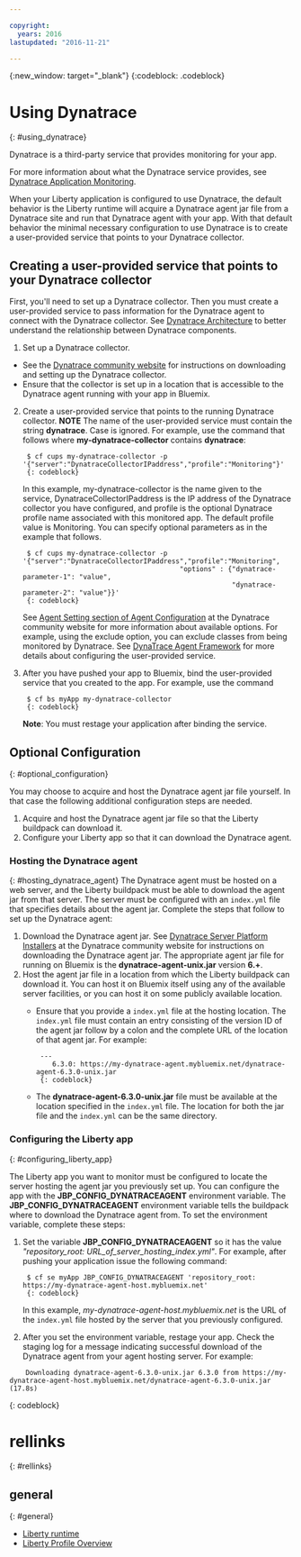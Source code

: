```yaml
---

copyright:
  years: 2016
lastupdated: "2016-11-21"

---
```


{:new_window: target="_blank"}
{:codeblock: .codeblock}

# Using Dynatrace
{: #using_dynatrace}

Dynatrace is a third-party service that provides monitoring for your app.

For more information about what the Dynatrace service provides, see [Dynatrace Application Monitoring](http://www.dynatrace.com/en/products/application-monitoring.html).

When your Liberty application is configured to use Dynatrace, the default behavior is the
Liberty runtime will acquire a Dynatrace agent jar file from a Dynatrace site and run
that Dynatrace agent with your app.  With that default behavior the minimal necessary
configuration to use Dynatrace is to create a user-provided service that points to
your Dynatrace collector.

## Creating a user-provided service that points to your Dynatrace collector

First, you'll need to set up a Dynatrace collector.  Then you must create a user-provided
service to pass information for the Dynatrace agent to connect with the Dynatrace collector. See [Dynatrace Architecture](https://community.dynatrace.com/community/display/DOCDT63/Architecture) to better understand the relationship between Dynatrace components.

1. Set up a Dynatrace collector.
  * See the [Dynatrace community website](https://community.dynatrace.com/community/display/EVAL/Step+3+-+Connect+Agent+to+Dynatrace) for instructions on downloading and setting up the Dynatrace collector.
  * Ensure that the collector is set up in a location that is accessible to the Dynatrace agent running with your app in Bluemix.
2. Create a user-provided service that points to the running Dynatrace collector. **NOTE** The name of the user-provided service must contain the string **dynatrace**. Case is ignored. For example, use the command that follows where **my-dynatrace-collector** contains **dynatrace**:

        $ cf cups my-dynatrace-collector -p '{"server":"DynatraceCollectorIPaddress","profile":"Monitoring"}'
        {: codeblock}

    In this example, my-dynatrace-collector is the name given to the service, DynatraceCollectorIPaddress is the IP address of the Dynatrace collector you     have configured, and profile is the optional Dynatrace profile name associated with this monitored app. The default profile value is Monitoring. You can specify optional parameters as in the example that follows.

        $ cf cups my-dynatrace-collector -p '{"server":"DynatraceCollectorIPaddress","profile":"Monitoring",
                                              "options" : {"dynatrace-parameter-1": "value",
                                                           "dynatrace-parameter-2": "value"}}'
        {: codeblock}

    See [Agent Setting section of Agent Configuration](https://community.dynatrace.com/community/display/DOCDT62/Agent+Configuration) at the Dynatrace community website for more information about available options. For example, using the exclude option, you can exclude classes from being monitored by Dynatrace. See [DynaTrace Agent Framework](https://github.com/cloudfoundry/ibm-websphere-liberty-buildpack/blob/master/docs/framework-dynatrace-agent.md) for more details about configuring the user-provided service.

3. After you have pushed your app to Bluemix, bind the user-provided service that you created to the app. For example, use the command

        $ cf bs myApp my-dynatrace-collector
        {: codeblock}

    **Note**: You must restage your application after binding the service.

## Optional Configuration
{: #optional_configuration}

You may choose to acquire and host the Dynatrace agent jar file yourself.  In that case the following
additional configuration steps are needed.
1. Acquire and host the Dynatrace agent jar file so that the Liberty buildpack can download it.
2. Configure your Liberty app so that it can download the Dynatrace agent.

### Hosting the Dynatrace agent
{: #hosting_dynatrace_agent}
The Dynatrace agent must be hosted on a web server, and the Liberty buildpack must be able to download the agent jar from that server. The server must be configured with an `index.yml` file that specifies details about the agent jar. Complete the steps that follow to set up the Dynatrace agent:
  1. Download the Dynatrace agent jar. See [Dynatrace Server Platform Installers](https://community.dynatrace.com/community/display/EVAL/Step+1+-+Download+and+install+Dynatrace) at the Dynatrace community website for instructions on downloading the Dynatrace agent jar. The appropriate agent jar file for running on Bluemix is the **dynatrace-agent-unix.jar** version **6.+**.
  2. Host the agent jar file in a location from which the Liberty buildpack can download it. You can host it on Bluemix itself using any of the available server facilities, or you can host it on some publicly available location.
     * Ensure that you provide a `index.yml` file at the hosting location. The `index.yml` file must contain an entry consisting of the version ID of the agent jar follow by a colon and the complete URL of the location of that agent jar. For example:

            ---
               6.3.0: https://my-dynatrace-agent.mybluemix.net/dynatrace-agent-6.3.0-unix.jar
            {: codeblock}
     
     * The **dynatrace-agent-6.3.0-unix.jar** file must be available at the location specified in the `index.yml` file. The location for both the jar file and the `index.yml` can be the same directory.

### Configuring the Liberty app
{: #configuring_liberty_app}

The Liberty app you want to monitor must be configured to locate the server hosting the agent jar you previously set up. You can configure the app with the **JBP_CONFIG_DYNATRACEAGENT** environment variable. The **JBP_CONFIG_DYNATRACEAGENT** environment variable tells the buildpack where to download the Dynatrace agent from. To set the environment variable, complete these steps:

1. Set the variable **JBP_CONFIG_DYNATRACEAGENT** so it has the value *"repository_root: URL_of_server_hosting_index.yml"*. For example, after pushing your application issue the following command:
  
        $ cf se myApp JBP_CONFIG_DYNATRACEAGENT 'repository_root: https://my-dynatrace-agent-host.mybluemix.net'
        {: codeblock}

    In this example, *my-dynatrace-agent-host.mybluemix.net* is the URL of the `index.yml` file hosted by the server that you previously configured.

2. After you set the environment variable, restage your app. Check the staging log for a message indicating successful download of the Dynatrace agent from your agent hosting server. For example:
```
    Downloading dynatrace-agent-6.3.0-unix.jar 6.3.0 from https://my-dynatrace-agent-host.mybluemix.net/dynatrace-agent-6.3.0-unix.jar (17.8s)
```
{: codeblock}

# rellinks
{: #rellinks}
## general
{: #general}
* [Liberty runtime](index.html)
* [Liberty Profile Overview](http://www-01.ibm.com/support/knowledgecenter/SSAW57_8.5.5/com.ibm.websphere.wlp.nd.doc/ae/cwlp_about.html)

